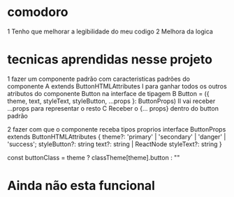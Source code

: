 # comodoro
1 Tenho que melhorar a legibilidade do meu codigo
2 Melhora da logica 

# tecnicas aprendidas nesse projeto 

1 fazer um componente padrão com caracteristicas padrões do componente 
  A extends ButtonHTMLAttributes<HTMLButtonElement> 
    I  para ganhar todos os outros atributos do componente Button na interface de tipagem
  B Button = ({ theme, text, styleText, styleButton, ...props }: ButtonProps) 
    II vai receber ...props para representar o resto
  C Receber o {... props} dentro do button padrão 

2 fazer com que o componente receba tipos proprios 
   interface ButtonProps extends ButtonHTMLAttributes<HTMLButtonElement> {
    theme?: 'primary' | 'secondary' | 'danger' | 'success';
    styleButton?: string
    text?: string | ReactNode
    styleText?: string
   }
   
   const buttonClass = theme ? classTheme[theme].button : ""

# Ainda não esta funcional 